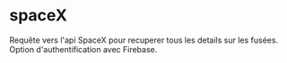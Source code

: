 # spaceX
Requête vers l'api SpaceX pour recuperer tous les details sur les fusées. Option d'authentification avec Firebase.

